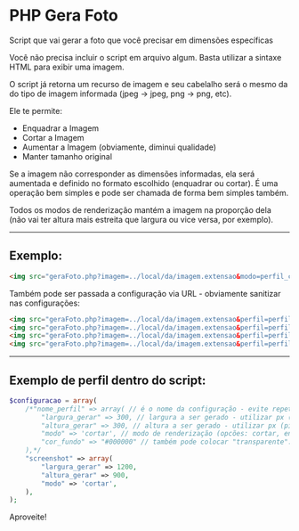 # PHP Gera Foto
Script que vai gerar a foto que você precisar em dimensões específicas

Você não precisa incluir o script em arquivo algum. Basta utilizar a sintaxe HTML para exibir uma imagem.

O script já retorna um recurso de imagem e seu cabelalho será o mesmo da do tipo de imagem informada (jpeg -> jpeg, png -> png, etc).

Ele te permite:
* Enquadrar a Imagem
* Cortar a Imagem
* Aumentar a Imagem (obviamente, diminui qualidade)
* Manter tamanho original

Se a imagem não corresponder as dimensões informadas, ela será aumentada e definido no formato escolhido (enquadrar ou cortar). 
É uma operação bem simples e pode ser chamada de forma bem simples também. 

Todos os modos de renderização mantém a imagem na proporção dela (não vai ter altura mais estreita que largura ou vice versa, por exemplo).

---

## Exemplo:
```HTML
<img src="geraFoto.php?imagem=../local/da/imagem.extensao&modo=perfil_configuracao" />
```

Também pode ser passada a configuração via URL - obviamente sanitizar nas configurações:
```HTML
<img src="geraFoto.php?imagem=../local/da/imagem.extensao&perfil=perfil_configuracao&modo=cortar&largura=1080&altura=720" />
<img src="geraFoto.php?imagem=../local/da/imagem.extensao&perfil=perfil_configuracao&modo=enquadrar&largura=1080&altura=720" />
<img src="geraFoto.php?imagem=../local/da/imagem.extensao&perfil=perfil_configuracao&modo=aumentar&largura=1080&altura=720" />
<img src="geraFoto.php?imagem=../local/da/imagem.extensao&perfil=perfil_configuracao&modo=original" />
```
---

## Exemplo de perfil dentro do script: 

```PHP
$configuracao = array(
    /*"nome_perfil" => array( // é o nome da configuração - evite repetir
        "largura_gerar" => 300, // largura a ser gerado - utilizar px (pixels)
        "altura_gerar" => 300, // altura a ser gerado - utilizar px (pixels)
        "modo" => 'cortar', // modo de renderização (opcões: cortar, enquadrar, aumentar, original)
        "cor_fundo" => "#000000" // também pode colocar "transparente". cor de fundo (utilizar hexadecimal - melhor resultado em imagens .png com fundo transparente)
    ),*/
    "screenshot" => array(
        "largura_gerar" => 1200,
        "altura_gerar" => 900,
        "modo" => 'cortar',
    ),
);
```
Aproveite!

